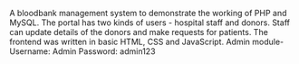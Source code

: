 A bloodbank management system to demonstrate the working of PHP and MySQL. The portal has two kinds of users - hospital staff and donors. Staff can update details of the donors and make requests for patients. 
The frontend was written in basic HTML, CSS and JavaScript. 
Admin module-
Username: Admin
Password: admin123
